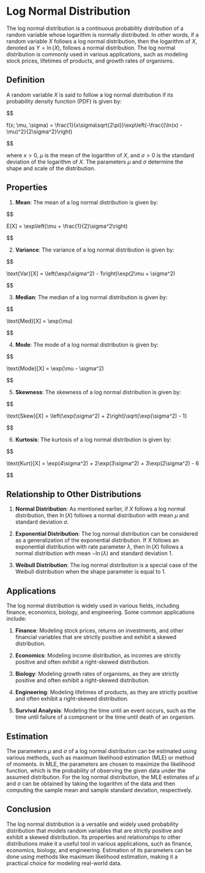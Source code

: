# Log Normal Distribution

The log normal distribution is a continuous probability distribution of a random variable whose logarithm is normally distributed. In other words, if a random variable $X$ follows a log normal distribution, then the logarithm of $X$, denoted as $Y = \ln(X)$, follows a normal distribution. The log normal distribution is commonly used in various applications, such as modeling stock prices, lifetimes of products, and growth rates of organisms.

## Definition

A random variable $X$ is said to follow a log normal distribution if its probability density function (PDF) is given by:


$$

f(x; \mu, \sigma) = \frac{1}{x\sigma\sqrt{2\pi}}\exp\left(-\frac{(\ln(x) - \mu)^2}{2\sigma^2}\right)

$$


where $x > 0$, $\mu$ is the mean of the logarithm of $X$, and $\sigma > 0$ is the standard deviation of the logarithm of $X$. The parameters $\mu$ and $\sigma$ determine the shape and scale of the distribution.

## Properties

1. **Mean**: The mean of a log normal distribution is given by:

   
$$

   E[X] = \exp\left(\mu + \frac{1}{2}\sigma^2\right)
   
$$


2. **Variance**: The variance of a log normal distribution is given by:

   
$$

   \text{Var}[X] = \left(\exp(\sigma^2) - 1\right)\exp(2\mu + \sigma^2)
   
$$


3. **Median**: The median of a log normal distribution is given by:

   
$$

   \text{Med}[X] = \exp(\mu)
   
$$


4. **Mode**: The mode of a log normal distribution is given by:

   
$$

   \text{Mode}[X] = \exp(\mu - \sigma^2)
   
$$


5. **Skewness**: The skewness of a log normal distribution is given by:

   
$$

   \text{Skew}[X] = \left(\exp(\sigma^2) + 2\right)\sqrt{\exp(\sigma^2) - 1}
   
$$


6. **Kurtosis**: The kurtosis of a log normal distribution is given by:

   
$$

   \text{Kurt}[X] = \exp(4\sigma^2) + 2\exp(3\sigma^2) + 3\exp(2\sigma^2) - 6
   
$$


## Relationship to Other Distributions

1. **Normal Distribution**: As mentioned earlier, if $X$ follows a log normal distribution, then $\ln(X)$ follows a normal distribution with mean $\mu$ and standard deviation $\sigma$.

2. **Exponential Distribution**: The log normal distribution can be considered as a generalization of the exponential distribution. If $X$ follows an exponential distribution with rate parameter $\lambda$, then $\ln(X)$ follows a normal distribution with mean $-\ln(\lambda)$ and standard deviation $1$.

3. **Weibull Distribution**: The log normal distribution is a special case of the Weibull distribution when the shape parameter is equal to $1$.

## Applications

The log normal distribution is widely used in various fields, including finance, economics, biology, and engineering. Some common applications include:

1. **Finance**: Modeling stock prices, returns on investments, and other financial variables that are strictly positive and exhibit a skewed distribution.

2. **Economics**: Modeling income distribution, as incomes are strictly positive and often exhibit a right-skewed distribution.

3. **Biology**: Modeling growth rates of organisms, as they are strictly positive and often exhibit a right-skewed distribution.

4. **Engineering**: Modeling lifetimes of products, as they are strictly positive and often exhibit a right-skewed distribution.

5. **Survival Analysis**: Modeling the time until an event occurs, such as the time until failure of a component or the time until death of an organism.

## Estimation

The parameters $\mu$ and $\sigma$ of a log normal distribution can be estimated using various methods, such as maximum likelihood estimation (MLE) or method of moments. In MLE, the parameters are chosen to maximize the likelihood function, which is the probability of observing the given data under the assumed distribution. For the log normal distribution, the MLE estimates of $\mu$ and $\sigma$ can be obtained by taking the logarithm of the data and then computing the sample mean and sample standard deviation, respectively.

## Conclusion

The log normal distribution is a versatile and widely used probability distribution that models random variables that are strictly positive and exhibit a skewed distribution. Its properties and relationships to other distributions make it a useful tool in various applications, such as finance, economics, biology, and engineering. Estimation of its parameters can be done using methods like maximum likelihood estimation, making it a practical choice for modeling real-world data.

